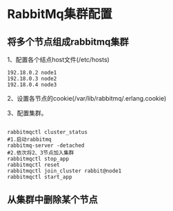 # RabbitMq集群配置


## 将多个节点组成rabbitmq集群
1、配置各个结点host文件(/etc/hosts)
```shell script
192.18.0.2 node1
192.18.0.3 node2
192.18.0.4 node3
``` 
2、设置各节点的cookie(/var/lib/rabbitmq/.erlang.cookie)

3、配置集群。
```shell script

rabbitmqctl cluster_status
#1.启动rabbitmq
rabbitmq-server -detached
#2.依次将2、3节点加入集群
rabbitmqctl stop_app
rabbitmqctl reset
rabbitmqctl join_cluster rabbit@node1
rabbitmqctl start_app

```
## 从集群中删除某个节点  